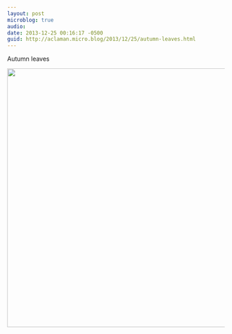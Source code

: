 ```yaml
---
layout: post
microblog: true
audio: 
date: 2013-12-25 00:16:17 -0500
guid: http://aclaman.micro.blog/2013/12/25/autumn-leaves.html
---
```

Autumn leaves

<img src="http://micro.alexclaman.com/uploads/2018/7c32fa1b2e.jpg" width="600" height="600" />
